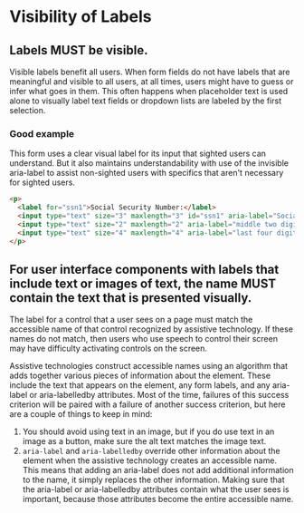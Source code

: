 # Visibility of Labels

## Labels MUST be visible.

Visible labels benefit all users. When form fields do not have labels that are meaningful and visible to all users, at all times, users might have to guess or infer what goes in them. This often happens when placeholder text is used alone to visually label text fields or dropdown lists are labeled by the first selection.

### Good example

This form uses a clear visual label for its input that sighted users can understand. But it also maintains understandability with use of the invisible aria-label to assist non-sighted users with specifics that aren't necessary for sighted users.

```html
<p>
  <label for="ssn1">Social Security Number:</label> 
  <input type="text" size="3" maxlength="3" id="ssn1" aria-label="Social Security Number first three digits"> -
  <input type="text" size="2" maxlength="2" aria-label="middle two digits"> -
  <input type="text" size="4" maxlength="4" aria-label="last four digits">
</p>
```

## For user interface components with labels that include text or images of text, the name MUST contain the text that is presented visually.

The label for a control that a user sees on a page must match the accessible name of that control recognized by assistive technology. If these names do not match, then users who use speech to control their screen may have difficulty activating controls on the screen.

Assistive technologies construct accessible names using an algorithm that adds together various pieces of information about the element. These include the text that appears on the element, any form labels, and any aria-label or aria-labelledby attributes. Most of the time, failures of this success criterion will be paired with a failure of another success criterion, but here are a couple of things to keep in mind:

1. You should avoid using text in an image, but if you do use text in an image as a button, make sure the alt text matches the image text.
2. `aria-label` and `aria-labelledby` override other information about the element when the assistive technology creates an accessible name. This means that adding an aria-label does not add additional information to the name, it simply replaces the other information. Making sure that the aria-label or aria-labelledby attributes contain what the user sees is important, because those attributes become the entire accessible name.